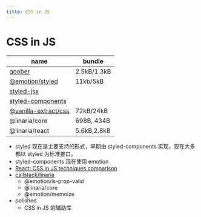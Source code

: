 ```yaml
---
title: CSS in JS
---
```


# CSS in JS

| name                                        | bundle      |
| ------------------------------------------- | ----------- |
| [goober]                                    | 2.5kB/1.3kB |
| [@emotion/styled](./emotion.md)             | 11kb/5kB    |
| [styled-jsx](../react/styled-jsx.md)        |             |
| [styled-components](./styled-components.md) |             |
| [@vanilla-extract/css]                      | 72kB/24kB   |
| @linaria/core                               | 698B, 434B  |
| @linaria/react                              | 5.6kB,2.8kB |

[@vanilla-extract/css]: https://github.com/vanilla-extract-css/vanilla-extract
[goober]: https://github.com/cristianbote/goober

- styled 现在是主要支持的形式，早期由 styled-components 实现，现在大多都以 styled 为标准接口。
- styled-components 现在使用 emotion
- [React: CSS in JS techniques comparison](https://github.com/MicheleBertoli/css-in-js)
- [callstack/linaria](https://github.com/callstack/linaria)
  - @emotion/is-prop-valid
  - @linaria/core
  - @emotion/memoize
- polished
  - CSS in JS 的辅助库
